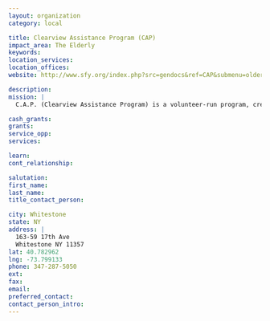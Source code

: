 ```yaml
---
layout: organization
category: local

title: Clearview Assistance Program (CAP)
impact_area: The Elderly
keywords: 
location_services: 
location_offices: 
website: http://www.sfy.org/index.php?src=gendocs&ref=CAP&submenu=older_adults

description: 
mission: |
  C.A.P. (Clearview Assistance Program) is a volunteer-run program, created by Clearview residents, with one aim: to help Clearview Gardens residents, particularly senior citizens. Clearview Gardens is a NORC (Naturally Occuring Retirement Community), but any shareholder with a need can request assistance. Residents reach out to other residents as phone buddies; teen volunteers from local schools assist with shopping; the professional social workers try to help shareholders obtain government services they are entitled to. Also available are in-home nurse visits, buses to local shopping areas and doctor’s offices, and informative ongoing programs which include speakers, exercise classes, and more.

cash_grants: 
grants: 
service_opp: 
services: 

learn: 
cont_relationship: 

salutation: 
first_name: 
last_name: 
title_contact_person: 

city: Whitestone
state: NY
address: |
  163-59 17th Ave  
  Whitestone NY 11357
lat: 40.782962
lng: -73.799133
phone: 347-287-5050
ext: 
fax: 
email: 
preferred_contact: 
contact_person_intro: 
---
```

